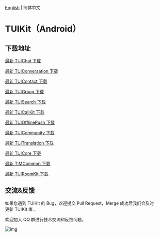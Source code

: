 [English](./README.md) | 简体中文

# TUIKit（Android）

## 下载地址

[最新 TUIChat 下载](https://im.sdk.qcloud.com/download/tuikit/7.4.4643/android/TUIChat.zip)

[最新 TUIConversation 下载](https://im.sdk.qcloud.com/download/tuikit/7.4.4643/android/TUIConversation.zip)

[最新 TUIContact 下载](https://im.sdk.qcloud.com/download/tuikit/7.4.4643/android/TUIContact.zip)

[最新 TUIGroup 下载](https://im.sdk.qcloud.com/download/tuikit/7.4.4643/android/TUIGroup.zip)

[最新 TUISearch 下载](https://im.sdk.qcloud.com/download/tuikit/7.4.4643/android/TUISearch.zip)

[最新 TUICallKit 下载](https://im.sdk.qcloud.com/download/tuikit/7.4.4643/android/TUICallKit.zip)

[最新 TUIOfflinePush 下载](https://im.sdk.qcloud.com/download/tuikit/7.4.4643/android/TUIOfflinePush.zip)

[最新 TUICommunity 下载](https://im.sdk.qcloud.com/download/tuikit/7.4.4643/android/TUICommunity.zip)

[最新 TUITranslation 下载](https://im.sdk.qcloud.com/download/tuikit/7.4.4643/android/TUITranslation.zip)

[最新 TUICore 下载](https://im.sdk.qcloud.com/download/tuikit/7.4.4643/android/TUICore.zip)

[最新 TIMCommon 下载](https://im.sdk.qcloud.com/download/tuikit/7.4.4643/android/TIMCommon.zip)

[最新 TUIRoomKit 下载](https://im.sdk.qcloud.com/download/tuikit/7.4.4643/android/TUIRoomKit.zip)

## 交流&反馈

如果您遇到 TUIKit 的 Bug，欢迎提交  Pull Request，Merge 成功后我们会及时更新 TUIKit 库 。

欢迎加入 QQ 群进行技术交流和反馈问题。

![img]( https://im.sdk.qcloud.com/tools/resource/officialwebsite/pictures/doc_tuikit_qq_group.jpg)
